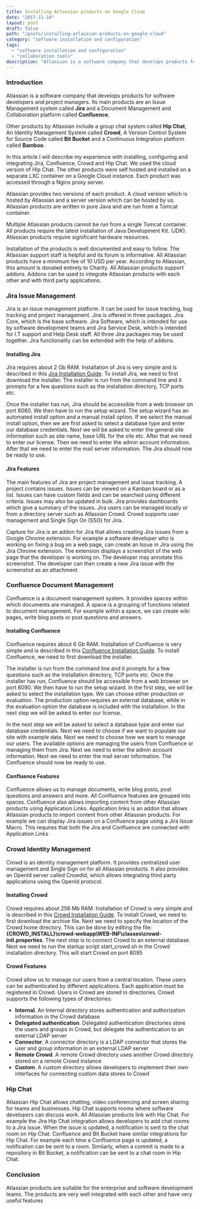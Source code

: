 ```yaml
---
title: Installing Atlassian products on Google Cloud
date: "2017-11-14"
layout: post
draft: false
path: "/posts/installing-atlassian-products-on-google-cloud"
category: "software installation and configuration"
tags:
  - "software installation and configuration"
  - "collaboration tools"
description: "Atlassian is a software company that develops products for software developers and project managers. Its main products are an Issue Management system called **Jira** and a Document Management and Collaboration platform called <b>Confluence</b>."
---
```


### Introduction
Atlassian is a software company that develops products for software developers and project managers. Its main products are an Issue Management system called **Jira** and a Document Management and Collaboration platform called **Confluence**.

Other products by Atlassian include a group chat system called **Hip Chat**, An Identity Management System called **Crowd**, A Version Control System for Source Code called **Bit Bucket** and a Continuous Integration platform called **Bamboo**.

In this article I will describe my experience with installing, configuring and integrating Jira, Confluence, Crowd and Hip Chat. We used the cloud version of Hip Chat. The other products were self hosted and installed on a separate LXC container on a Google Cloud instance. Each product was accessed through a Nginx proxy server.

Atlassian provides two versions of each product. A cloud version which is hosted by Atlassian and a server version which can be hosted by us. Atlassian products are written in pure Java and are run from a Tomcat container.

Multiple Atlassian products cannot be run from a single Tomcat container. All products require the latest installation of Java Development Kit. (JDK). Atlassian products require significant hardware resources.

Installation of the products is well documented and easy to follow. The Atlassian support staff is helpful and its forum is informative. All Atlassian products have a minimum fee of 10 USD per year. According to Atlassian, this amount is donated entirely to Charity. All Atlassian products support addons. Addons can be used to integrate Atlassian products with each other and with third party applications.

### Jira Issue Management
Jira is an issue management platform. It can be used for issue tracking, bug tracking and project management. Jira is offered in three packages. Jira Core, which is the base software. Jira Software, which is intended for use by software development teams and Jira Service Desk, which is intended for I.T support and Help Desk staff. All three Jira packages may be used together. Jira functionality can be extended with the help of addons.

#### Installing Jira
Jira requires about 2 Gb RAM. Installation of Jira is very simple and is described in this [Jira Installation Guide](https://confluence.atlassian.com/adminjiraserver073/installing-jira-applications-on-linux-861253030.html). To install Jira, we need to first download the installer. The installer is run from the command line and it prompts for a few questions such as the installation directory, TCP ports etc.

Once the installer has run, Jira should be accessible from a web browser on port 8080. We then have to run the setup wizard. The setup wizard has an automated install option and a manual install option. If we select the manual install option, then we are first asked to select a database type and enter our database credentials. Next we will be asked to enter the general site information such as site name, base URL for the site etc. After that we need to enter our license. Then we need to enter the admin account information. After that we need to enter the mail server information. The Jira should now be ready to use.

#### Jira Features
The main features of Jira are project management and issue tracking. A project contains issues. Issues can be viewed on a Kanban board or as a list. Issues can have custom fields and can be searched using different criteria. Issues may also be updated in bulk. Jira provides dashboards which give a summary of the issues. Jira users can be managed locally or from a directory server such as Atlassian Crowd. Crowd supports user management and Single Sign On (SSO) for Jira.

Capture for Jira is an addon for Jira that allows creating Jira issues from a Google Chrome extension. For example a software developer who is working on fixing a bug on a web page, can create an Issue in Jira using the Jira Chrome extension. The extension displays a screenshot of the web page that the developer is working on. The developer may annotate this screenshot. The developer can then create a new Jira issue with the screenshot as an attachment

### Confluence Document Management
Confluence is a document management system. It provides spaces within which documents are managed. A space is a grouping of functions related to document management. For example within a space, we can create wiki pages, write blog posts or post questions and answers.


#### Installing Confluence
Confluence requires about 6 Gb RAM. Installation of Confluence is very simple and is described in this [Confluence Installation Guide](https://confluence.atlassian.com/doc/installing-confluence-on-linux-143556824.html). To install Confluence, we need to first download the installer.

The installer is run from the command line and it prompts for a few questions such as the installation directory, TCP ports etc. Once the installer has run, Confluence should be accessible from a web browser on port 8090. We then have to run the setup wizard. In the first step, we will be asked to select the installation type. We can choose either production or evaluation. The production option requires an external database, while in the evaluation option the database is included with the installation. In the next step we will be asked to enter our license.

In the next step we will be asked to select a database type and enter our database credentials. Next we need to choose if we want to populate our site with example data. Next we need to choose how we want to manage our users. The available options are managing the users from Confluence or managing them from Jira. Next we need to enter the admin account information. Next we need to enter the mail server information. The Confluence should now be ready to use.

#### Confluence Features
Confluence allows us to manage documents, write blog posts, post questions and answers and more. All Confluence features are grouped into spaces. Confluence also allows importing content from other Atlassian products using Application Links. Application links is an addon that allows Atlassian products to import content from other Atlassian products. For example we can display Jira issues on a Confluence page using a Jira Issue Macro. This requires that both the Jira and Confluence are connected with Application Links

### Crowd Identity Management
Crowd is an identity management platform. It provides centralized user management and Single Sign on for all Atlassian products. It also provides an OpenId server called CrowdId, which allows integrating third party applications using the OpenId protocol.

#### Installing Crowd
Crowd requires about 256 Mb RAM. Installation of Crowd is very simple and is described in this [Crowd Installation Guide](https://confluence.atlassian.com/crowd/installing-crowd-24248834.html). To install Crowd, we need to first download the archive file. Next we need to specify the location of the Crowd home directory. This can be done by editing the file: **{CROWD_INSTALL}\crowd-webapp\WEB-INF\classes\crowd-init.properties**. The next step is to connect Crowd to an external database. Next we need to run the startup script start_crowd.sh in the Crowd installation directory. This will start Crowd on port 8095

#### Crowd Features
Crowd allow us to manage our users from a central location. These users can be authenticated by different applications. Each application must be registered in Crowd. Users in Crowd are stored in directories. Crowd supports the following types of directories:

* **Internal**. An Internal directory stores authentication and authorization information in the Crowd database
* **Delegated authentication**. Delegated authentication directories store the users and groups in Crowd, but delegate the authentication to an external LDAP server
* **Connector**. A connector directory is a LDAP connector that stores the user and group information in an external LDAP server
* **Remote Crowd**. A remote Crowd directory uses another Crowd directory stored on a remote Crowd instance
* **Custom**. A custom directory allows developers to implement their own interfaces for connecting custom data stores to Crowd

### Hip Chat
Atlassian Hip Chat allows chatting, video conferencing and screen sharing for teams and businesses. Hip Chat supports rooms where software developers can discuss work. All Atlassian products link with Hip Chat. For example the Jira Hip Chat integration allows developers to add chat rooms to a Jira issue. When the issue is updated, a notification is sent to the chat room on Hip Chat. Confluence and Bit Bucket have similar integrations for Hip Chat. For example each time a Confluence page is updated, a notification can be sent to a room. Similarly, when a commit is made to a repository in Bit Bucket, a notification can be sent to a chat room in Hip Chat.

### Conclusion
Atlassian products are suitable for the enterprise and software development teams. The products are very well integrated with each other and have very useful features
